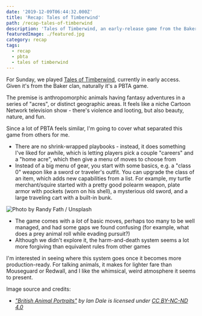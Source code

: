 ```yaml
---
date: '2019-12-09T06:44:32.000Z'
title: 'Recap: Tales of Timberwind'
path: /recap-tales-of-timberwind
description: 'Tales of Timberwind, an early-release game from the Baker clan'
featuredImage: ./featured.jpg
category: recap
tags:
  - recap
  - pbta
  - tales of timberwind
---
```

    


For Sunday, we played [Tales of Timberwind](http://lumpley.com/index.php/window/installment/136), currently in early access. Given it's from the Baker clan, naturally it's a PBTA game.

The premise is anthropomorphic animals having fantasy adventures in a series of "acres", or distinct geographic areas. It feels like a niche Cartoon Network television show - there's violence and looting, but also beauty, nature, and fun.

Since a lot of PBTA feels similar, I'm going to cover what separated this game from others for me.

* There are no shrink-wrapped playbooks - instead, it does something I've liked for awhile, which is letting players pick a couple "careers" and a "home acre", which then give a menu of moves to choose from
* Instead of a big menu of gear, you start with some basics, e.g. a "class 0" weapon like a sword or traveler's outfit. You can upgrade the class of an item, which adds new capabilities from a list. For example, my turtle merchant/squire started with a pretty good polearm weapon, plate armor with pockets (worn on his shell), a mysterious old sword, and a large traveling cart with a built-in bunk.

![Photo by <a href="https://unsplash.com/@randyfath?utm_source=ghost&utm_medium=referral&utm_campaign=api-credit">Randy Fath</a> / <a href="https://unsplash.com/?utm_source=ghost&utm_medium=referral&utm_campaign=api-credit">Unsplash</a>](https://images.unsplash.com/photo-1535769339029-227a44fa9cbc?ixlib=rb-1.2.1&q=80&fm=jpg&crop=entropy&cs=tinysrgb&w=2000&fit=max&ixid=eyJhcHBfaWQiOjExNzczfQ)

* The game comes with a _lot_ of basic moves, perhaps too many to be well managed, and had some gaps we found confusing (for example, what does a prey animal roll while evading pursuit?)
* Although we didn't explore it, the harm-and-death system seems a lot more forgiving than equivalent rules from other games

I'm interested in seeing where this system goes once it becomes more production-ready. For talking animals, it makes for lighter fare than Mouseguard or Redwall, and I like the whimsical, weird atmosphere it seems to present.

Image source and credits:

* [_"British Animal Portraits"_](https://www.behance.net/gallery/33852200/British-Animal-Portraits) _by Ian Dale is licensed under_ [_CC BY-NC-ND 4.0_](https://creativecommons.org/licenses/by-nc-nd/4.0/?ref=ccsearch&atype=rich)


    